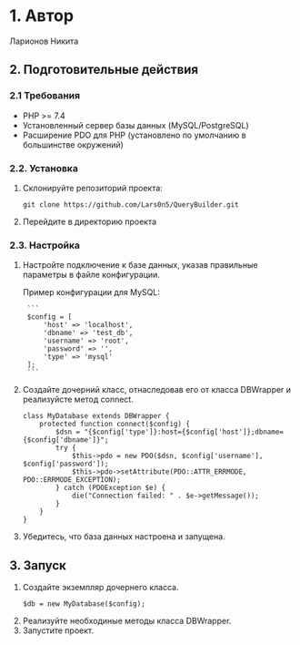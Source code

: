 # 1. Автор
Ларионов Никита

## 2. Подготовительные действия

### 2.1 Требования
- PHP >= 7.4
- Установленный сервер базы данных (MySQL/PostgreSQL)
- Расширение PDO для PHP (установлено по умолчанию в большинстве окружений)


### 2.2. Установка

1. Склонируйте репозиторий проекта:
   ```
   git clone https://github.com/Lars0n5/QueryBuilder.git
   ```
   
2. Перейдите в директорию проекта

### 2.3. Настройка

1. Настройте подключение к базе данных, указав правильные параметры в файле конфигурации.

	Пример конфигурации для MySQL:

		```
		$config = [
			'host' => 'localhost',
			'dbname' => 'test_db',
			'username' => 'root',
			'password' => '',
			'type' => 'mysql'
		];
		```

3. Создайте дочерний класс, отнаследовав его от класса DBWrapper и реализуйсте метод connect.
	
	```
 	class MyDatabase extends DBWrapper {
		protected function connect($config) {
			$dsn = "{$config['type']}:host={$config['host']};dbname={$config['dbname']}";
			try {
				$this->pdo = new PDO($dsn, $config['username'], $config['password']);
				$this->pdo->setAttribute(PDO::ATTR_ERRMODE, PDO::ERRMODE_EXCEPTION);
			} catch (PDOException $e) {
				die("Connection failed: " . $e->getMessage());
			}
		}
	}
 	```
	
4. Убедитесь, что база данных настроена и запущена.

## 3. Запуск

1. Создайте экземпляр дочернего класса.
	```
	$db = new MyDatabase($config);
 	```
2. Реализуйте необходиные методы класса DBWrapper.
3. Запустите проект.
		
		
	
	
